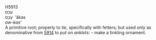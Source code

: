 <body>
  <p>H5913<br>  עכס  <br> עָכַס  ‎  ‛âkas  <br><i>aw-kas‘ </i><br>A primitive root; properly to <i>tie</i>, specifically with fetters; but used only as denominative from <a href="h5914.htm">5914</a>  to <i>put</i> <i>on</i> <i>anklets: - </i>make a tinkling ornament.<br></p>
 </body>